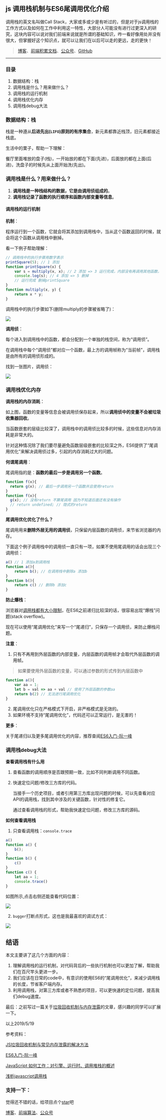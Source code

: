 ## js 调用栈机制与ES6尾调用优化介绍 

调用栈的英文名叫做Call Stack，大家或多或少是有听过的，但是对于js调用栈的工作方式以及如何在工作中利用这一特性，大部分人可能没有进行过更深入的研究，这块内容可以说对我们前端来说就是所谓的基础知识，咋一看好像用处并没有很大，但掌握好这个知识点，就可以让我们在以后可以走的更远，走的更快！

> [博客](http://obkoro1.com/)、[前端积累文档](http://obkoro1.com/web_accumulate/accumulate/)、[公众号](https://github.com/OBKoro1/articleImg_src/blob/master/juejin/1631b6f52f7e7015?raw=true)、[GitHub](https://github.com/OBKoro1)

---

### 目录

1. 数据结构：栈
2. 调用栈是什么？用来做什么？ 
3. 调用栈的运行机制
4. 调用栈优化内存
5. 调用栈debug大法

### 数据结构：栈

栈是一种遵从**后进先出(`LIFO`)原则的有序集合**，新元素都靠近栈顶，旧元素都接近栈底。

生活中的栗子，帮助一下理解：

餐厅里面堆放的盘子(栈)，一开始放的都在下面(先进)，后面放的都在上面(后进)，洗盘子的时候先从上面开始洗(先出)。

### 调用栈是什么？用来做什么？


1. **调用栈是一种栈结构的数据，它是由调用侦组成的**。
2. **调用栈记录了函数的执行顺序和函数内部变量等信息**。

#### 调用栈的运行机制

**机制**：

程序运行到一个函数，它就会将其添加到调用栈中，当从这个函数返回的时候，就会将这个函数从调用栈中删掉。

看一下例子帮助理解：

```js
// 调用栈中的执行步骤用数字表示
printSquare(5); // 1 添加
function printSquare(x) {
    var s = multiply(x, x); // 2 添加 => 3 运行完成，内部没有再调用其他函数，删掉
    console.log(s); // 4 添加 => 5 删掉
    // 运行完成 删掉printSquare
}
function multiply(x, y) {
    return x * y;
}
```

调用栈中的执行步骤如下(删除multiply的步骤被省略了)：

![](https://github.com/OBKoro1/articleImg_src/blob/master/juejin/16acb4a439190d49?raw=true)

**调用侦**：

每个进入到调用栈中的函数，都会分配到一个单独的栈空间，称为“调用侦”。

在调用栈中每个“调用侦”都对应一个函数，最上方的调用帧称为“当前帧”，调用栈是由所有的调用侦形成的。

找到一张图片，调用侦：

![](https://github.com/OBKoro1/articleImg_src/blob/master/juejin/16ace8030a36c8dd?raw=true)

### 调用栈优化内存

**调用栈的内存消耗**：

如上图，函数的变量等信息会被调用侦保存起来，所以**调用侦中的变量不会被垃圾收集器回收**。

当函数嵌套的层级比较深了，调用栈中的调用侦比较多的时候，这些信息对内存消耗是非常大的。

针对这种情况除了我们要尽量避免函数层级嵌套的比较深之外，ES6提供了“尾调用优化”来解决调用侦过多，引起的内存消耗过大的问题。

**何谓尾调用**：

尾调用指的是：**函数的最后一步是调用另一个函数**。

```js
function f(x){
  return g(x); // 最后一步调用另一个函数并且使用return
}
function f(x){
  g(x); // 没有return 不算尾调用 因为不知道后面还有没有操作
  // return undefined; // 隐式的return
}
```

**尾调用优化优化了什么？**

尾调用用来**删除外层无用的调用侦**，只保留内层函数的调用侦，来节省浏览器的内存。

下面这个例子调用栈中的调用侦一直只有一项，如果不使用尾调用的话会出现三个调用侦：

```js
a() // 1 添加a到调用栈
function a(){
    return b(); // 在调用栈中删除a 添加b
}
function b(){
    return c() // 删除b 添加c
}
```

**防止爆栈**：

浏览器对[调用栈都有大小限制](https://codeday.me/bug/20170824/62171.html)，在ES6之前递归比较深的话，很容易出现“爆栈”问题(stack overflow)。

现在可以使用“尾调用优化”来写一个“尾递归”，只保存一个调用侦，来防止爆栈问题。

**注意**：

1. 只有不再用到外层函数的内部变量，内层函数的调用帧才会取代外层函数的调用帧。

> 如果要使用外层函数的变量，可以通过参数的形式传到内层函数中

```js
function a(){
    var aa = 1;
    let b = val => aa + val // 使用了外层函数的参数aa
    return b(2) // 无法进行尾调用优化
}
```
2. 尾调用优化只在严格模式下开启，非严格模式是无效的。
3. 如果环境不支持“尾调用优化”，代码还可以正常运行，是无害的！

**更多**：

关于尾递归以及更多尾调用优化的内容，推荐查阅[ES6入门-阮一峰](http://es6.ruanyifeng.com/#docs/function#%E5%B0%BE%E8%B0%83%E7%94%A8%E4%BC%98%E5%8C%96)

### 调用栈debug大法

**查看调用栈有什么用**

1. 查看函数的调用顺序是否跟预期一致，比如不同判断调用不同函数。
2. 快速定位问题/修改三方库的代码。
    
    当接手一个历史项目，或者引用第三方库出现问题的时候，可以先查看对应API的调用栈，找到其中涉及的关键函数，针对性的修复它。
    
    通过查看调用栈的形式，帮助我快速定位问题，修改三方库的源码。

**如何查看调用栈**

1. 只查看调用栈：`console.trace`

```js
a()
function a() {
    b();
}
function b() {
    c()
}
function c() {
    let aa = 1;
    console.trace()
}
```
如图所示,点击右侧还能查看代码位置：

![](https://github.com/OBKoro1/articleImg_src/blob/master/juejin/16ad3f508ab127a9?raw=true)

2. `bugger`打断点形式，这也是我最喜欢的调试方式：

![](https://github.com/OBKoro1/articleImg_src/blob/master/juejin/16ad3ff354f2dac3?raw=true)


## 结语

本文主要讲了这几个方面的内容：

1. 理解调用栈的运行机制，对代码背后的一些执行机制也可以更加了解，帮助我们在百尺竿头更进一步。
2. 我们应该在日常的code中，有意识的使用ES6的“尾调用优化”，来减少调用栈的长度，节省客户端内存。
2. 利用调用栈，对第三方库或者不熟悉的项目，可以更快速的定位问题，提高我们debug速度。


最后：之前写过一篇关于[垃圾回收机制与内存泄露](https://juejin.im/post/5b40581e5188251ac446c716)的文章，感兴趣的同学可以扩展一下。
 
 以上2019/5/19
 
 参考资料：
 
 [JS垃圾回收机制与常见内存泄露的解决方法](https://juejin.im/post/5b40581e5188251ac446c716)

[ES6入门-阮一峰](http://es6.ruanyifeng.com/#docs/function#%E5%B0%BE%E8%B0%83%E7%94%A8%E4%BC%98%E5%8C%96)

[JavaScript 如何工作：对引擎、运行时、调用堆栈的概述](https://juejin.im/post/5a05b4576fb9a04519690d42)
 
[浅析javascript调用栈](https://segmentfault.com/a/1190000010360316)  

### 支持一下：

觉得还不错的话，给项目点个[star](https://github.com/OBKoro1/Brush_algorithm)吧

[博客](http://obkoro1.com/)、[前端算法](https://github.com/OBKoro1/Brush_algorithm)、[公众号](https://github.com/OBKoro1/articleImg_src/blob/master/juejin/1631b6f52f7e7015?raw=true)

